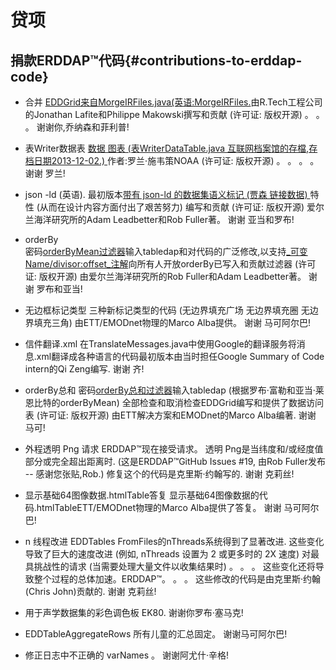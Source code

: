 # 贷项

## 捐款ERDDAP™代码{#contributions-to-erddap-code} 
* 合并
    [EDDGrid来自MorgeIRFiles.java(英语:MorgeIRFiles.](/docs/server-admin/datasets#eddgridfrommergeirfiles)由R.Tech工程公司的Jonathan Lafite和Philippe Makowski撰写和贡献 (许可证: 版权开源) 。 。 。 谢谢你,乔纳森和菲利普&#33;
     
* 表Writer数据表
    [数据 图表 (表WriterDataTable.java 互联网档案馆的存檔,存档日期2013-12-02.) ](https://coastwatch.pfeg.noaa.gov/erddap/tabledap/documentation.html#fileType)作者:罗兰·施韦策NOAA  (许可证: 版权开源) 。 。 。 。 谢谢 罗兰&#33;
     
* json -ld (英语).
最初版本[带有 json-ld 的数据集语义标记 (贾森 链接数据) ](/docs/server-admin/additional-information#json-ld)特性 (从而在设计内容方面付出了艰苦努力) 编写和贡献 (许可证: 版权开源) 爱尔兰海洋研究所的Adam Leadbetter和Rob Fuller著。 谢谢 亚当和罗布&#33;
     
*   orderBy  
密码[orderByMean过滤器](https://coastwatch.pfeg.noaa.gov/erddap/tabledap/documentation.html#orderByMean)输入tabledap和对代码的广泛修改,以支持[_可变Name/divisor:offset_注解](https://coastwatch.pfeg.noaa.gov/erddap/tabledap/documentation.html#orderByDivisorOptions)向所有人开放orderBy已写入和贡献过滤器 (许可证: 版权开源) 由爱尔兰海洋研究所的Rob Fuller和Adam Leadbetter著。 谢谢 罗布和亚当&#33;
     
* 无边框标记类型
三种新标记类型的代码 (无边界填充广场 无边界填充圈 无边界填充三角) 由ETT/EMODnet物理的Marco Alba提供。 谢谢 马可阿尔巴&#33;
     
* 信件翻译.xml
在TranslateMessages.java中使用Google的翻译服务将消息.xml翻译成各种语言的代码最初版本由当时担任Google Summary of Code intern的Qi Zeng编写. 谢谢 齐&#33;
     
*   orderBy总和
密码[orderBy总和过滤器](https://coastwatch.pfeg.noaa.gov/erddap/tabledap/documentation.html#orderBySum)输入tabledap  (根据罗布·富勒和亚当·莱恩比特的orderByMean) 全部检查和取消检查EDDGrid编写和提供了数据访问表 (许可证: 版权开源) 由ETT解决方案和EMODnet的Marco Alba编著. 谢谢 马可&#33;
     
* 外程透明 Png 请求
    ERDDAP™现在接受请求。 透明 Png是当纬度和/或经度值部分或完全超出距离时. (这是ERDDAP™GitHub Issues #19, 由Rob Fuller发布 -- 感谢您张贴,Rob.) 修复这个的代码是克里斯·约翰写的. 谢谢 克莉丝&#33;
     
* 显示基础64图像数据.htmlTable答复
显示基础64图像数据的代码.htmlTableETT/EMODnet物理的Marco Alba提供了答复。 谢谢 马可阿尔巴&#33;
     
* n 线程改进
EDDTables FromFiles的nThreads系统得到了显著改进. 这些变化导致了巨大的速度改进 (例如, nThreads 设置为 2 或更多时的 2X 速度) 对最具挑战性的请求 (当需要处理大量文件以收集结果时) 。 。 。 这些变化还将导致整个过程的总体加速。ERDDAP™。 。 。 这些修改的代码是由克里斯·约翰(Chris John)贡献的. 谢谢 克莉丝&#33;

* 用于声学数据集的彩色调色板 EK80. 谢谢你罗布·塞马克&#33;

* EDDTableAggregateRows 所有儿童的汇总固定。 谢谢马可阿尔巴&#33;

* 修正日志中不正确的 varNames 。 谢谢阿尤什·辛格&#33;
